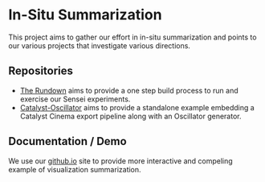 # In-Situ Summarization

This project aims to gather our effort in in-situ summarization and points to our various projects that investigate various directions.

## Repositories

- [The Rundown](https://gitlab.kitware.com/summarization/the-rundown) aims to provide a one step build process to run and exercise our Sensei experiments.
- [Catalyst-Oscillator](https://gitlab.kitware.com/summarization/catalyst) aims to provide a standalone example embedding a Catalyst Cinema export pipeline along with an Oscillator generator.

## Documentation / Demo

We use our [github.io](https://kitware.github.io/summarization) site to provide more interactive and compeling example of visualization summarization.
